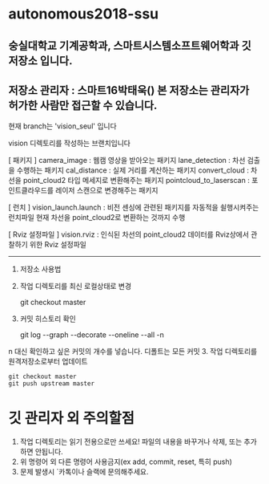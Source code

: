 autonomous2018-ssu
==================
숭실대학교 기계공학과, 스마트시스템소프트웨어학과 깃 저장소 입니다.
-------------------------------------------------------------------
저장소 관리자 : 스마트16박태욱()
본 저장소는 관리자가 허가한 사람만 접근할 수 있습니다.
---------------------------------------------------------------
현재 branch는 'vision_seul' 입니다

vision 디렉토리를 작성하는 브랜치입니다

[ 패키지 ]
camera_image : 웹캠 영상을 받아오는 패키지
lane_detection : 차선 검출을 수행하는 패키지
cal_distance : 실제 거리를 계산하는 패키지
convert_cloud : 차선을 point_cloud2 타입 메세지로 변환해주는 패키지
pointcloud_to_laserscan : 포인트클라우드를 레이저 스캔으로 변경해주는 패키지

[ 런치 ]
vision_launch.launch : 비전 센싱에 관련된 패키지를 자동적을 쇨행시켜주는 런치파일
현재 차선을 point_cloud2로 변환하는 것까지 수행

[ Rviz 설정파일 ]
vision.rviz : 인식된 차선의 point_cloud2 데이터를 Rviz상에서 관찰하기 위한 Rviz 설정파일

---------------------------------------------------------------

1. 저장소 사용법
 1. 작업 디렉토리를 최신 로컬상태로 변경

    git checkout master
 2. 커밋 히스토리 확인

    git log --graph --decorate --oneline --all -n

 n 대신 확인하고 싶은 커밋의 개수를 넣습니다. 디폴트는 모든 커밋
 3. 작업 디렉토리를 원격저장소로부터 업데이트

    git checkout master
    git push upstream master

# 깃 관리자 외 주의할점
1. 작업 디렉토리는 읽기 전용으로만 쓰세요! 파일의 내용을 바꾸거나 삭제, 또는 추가하면 안됩니다.
2. 위 명령어 외 다른 명령어 사용금지(ex add, commit, reset, 특히 push)
3. 문제 발생시 `카톡이나 슬랙에 문의해주세요.
